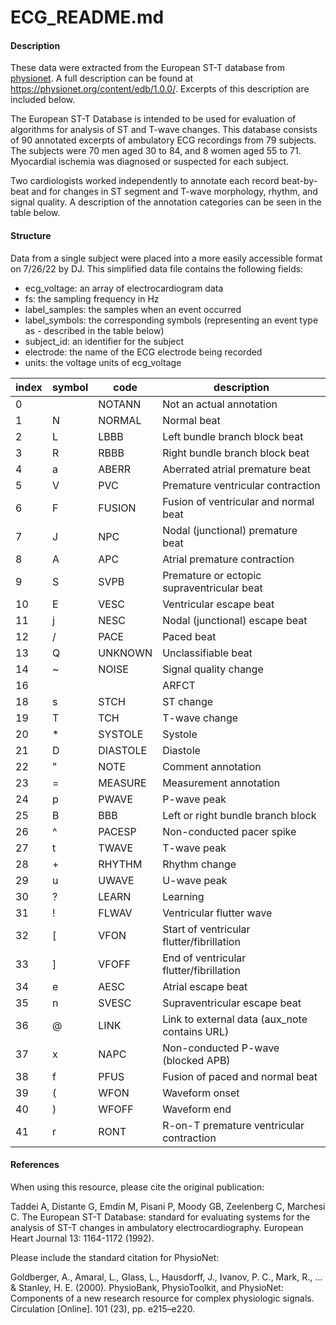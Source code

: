 # ECG_README.md

#### Description
These data were extracted from the European ST-T database from [physionet](https://physionet.org/about/database/). A full description can be found at https://physionet.org/content/edb/1.0.0/. Excerpts of this description are included below.

The European ST-T Database is intended to be used for evaluation of algorithms for analysis of ST and T-wave changes. This database consists of 90 annotated excerpts of ambulatory ECG recordings from 79 subjects. The subjects were 70 men aged 30 to 84, and 8 women aged 55 to 71. Myocardial ischemia was diagnosed or suspected for each subject.

Two cardiologists worked independently to annotate each record beat-by-beat and for changes in ST segment and T-wave morphology, rhythm, and signal quality. A description of the annotation categories can be seen in the table below.


#### Structure
Data from a single subject were placed into a more easily accessible format on 7/26/22 by DJ.
This simplified data file contains the following fields:
- ecg_voltage: an array of electrocardiogram data
- fs: the sampling frequency in Hz
- label_samples: the samples when an event occurred
- label_symbols: the corresponding symbols (representing an event type as - described in the table below)
- subject_id: an identifier for the subject
- electrode: the name of the ECG electrode being recorded
- units: the voltage units of ecg_voltage


|index | symbol|     code |                                   description
|------|-------|----------|----------------------------------------------
| 0    |       |   NOTANN |                      Not an actual annotation
| 1    |   N   |   NORMAL |                                   Normal beat
| 2    |   L   |     LBBB |                 Left bundle branch block beat
| 3    |   R   |     RBBB |                Right bundle branch block beat
| 4    |   a   |    ABERR |               Aberrated atrial premature beat
| 5    |   V   |      PVC |             Premature ventricular contraction
| 6    |   F   |   FUSION |         Fusion of ventricular and normal beat
| 7    |   J   |      NPC |             Nodal (junctional) premature beat
| 8    |   A   |      APC |                  Atrial premature contraction
| 9    |   S   |     SVPB |    Premature or ectopic supraventricular beat
|10    |   E   |     VESC |                       Ventricular escape beat
|11    |   j   |     NESC |                Nodal (junctional) escape beat
|12    |   /   |     PACE |                                    Paced beat
|13    |   Q   |  UNKNOWN |                           Unclassifiable beat
|14    |   ~   |    NOISE |                         Signal quality change
|16    |   |   |    ARFCT |                    Isolated QRS-like artifact
|18    |   s   |     STCH |                                     ST change
|19    |   T   |      TCH |                                 T-wave change
|20    |   *   |  SYSTOLE |                                       Systole
|21    |   D   | DIASTOLE |                                      Diastole
|22    |   "   |     NOTE |                            Comment annotation
|23    |   =   |  MEASURE |                        Measurement annotation
|24    |   p   |    PWAVE |                                   P-wave peak
|25    |   B   |      BBB |             Left or right bundle branch block
|26    |   ^   |   PACESP |                     Non-conducted pacer spike
|27    |   t   |    TWAVE |                                   T-wave peak
|28    |   +   |   RHYTHM |                                 Rhythm change
|29    |   u   |    UWAVE |                                   U-wave peak
|30    |   ?   |    LEARN |                                      Learning
|31    |   !   |    FLWAV |                      Ventricular flutter wave
|32    |   [   |     VFON |     Start of ventricular flutter/fibrillation
|33    |   ]   |    VFOFF |       End of ventricular flutter/fibrillation
|34    |   e   |     AESC |                            Atrial escape beat
|35    |   n   |    SVESC |                  Supraventricular escape beat
|36    |   @   |     LINK | Link to external data (aux_note contains URL)
|37    |   x   |     NAPC |            Non-conducted P-wave (blocked APB)
|38    |   f   |     PFUS |               Fusion of paced and normal beat
|39    |   (   |     WFON |                                Waveform onset
|40    |   )   |    WFOFF |                                  Waveform end
|41    |   r   |     RONT |      R-on-T premature ventricular contraction


#### References
When using this resource, please cite the original publication:

Taddei A, Distante G, Emdin M, Pisani P, Moody GB, Zeelenberg C, Marchesi C. The European ST-T Database: standard for evaluating systems for the analysis of ST-T changes in ambulatory electrocardiography. European Heart Journal 13: 1164-1172 (1992).

Please include the standard citation for PhysioNet:


Goldberger, A., Amaral, L., Glass, L., Hausdorff, J., Ivanov, P. C., Mark, R., ... & Stanley, H. E. (2000). PhysioBank, PhysioToolkit, and PhysioNet: Components of a new research resource for complex physiologic signals. Circulation [Online]. 101 (23), pp. e215–e220.
